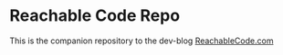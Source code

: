 # Reachable Code Repo
This is the companion repository to the dev-blog [ReachableCode.com](https://www.reachablecode.com)
